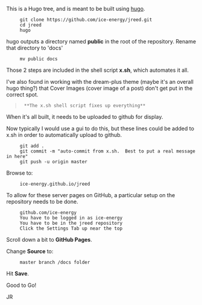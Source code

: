 
This is a Hugo tree, and is meant to be built using
[hugo](https://gohugo.io).

```
     git clone https://github.com/ice-energy/jreed.git
     cd jreed
     hugo
```

hugo outputs a directory named **public** in the root of the
repository.  Rename that directory to 'docs'

```
     mv public docs
```

Those 2 steps are included in the shell script **x.sh**, which
automates it all.

I've also found in working with the dream-plus theme (maybe it's an
overall hugo thing?) that Cover Images (cover image of a post)
don't get put in the correct spot.

>      **The x.sh shell script fixes up everything**

When it's all built, it needs to be uploaded to github for display.

Now typically I would use a gui to do this, but these lines could
be added to x.sh in order to automatically upload to github.

```
     git add .
     git commit -m "auto-commit from x.sh.  Best to put a real message in here"
     git push -u origin master
```

Browse to:

```
     ice-energy.github.io/jreed
```

To allow for these server pages on GitHub, a particular setup
on the repository needs to be done.

```
     github.com/ice-energy
     You have to be logged in as ice-energy
     You have to be in the jreed repository
     Click the Settings Tab up near the top
```

Scroll down a bit to **GitHub Pages**.

Change **Source** to:

```
     master branch /docs folder
```

Hit **Save**.


Good to Go!



JR





